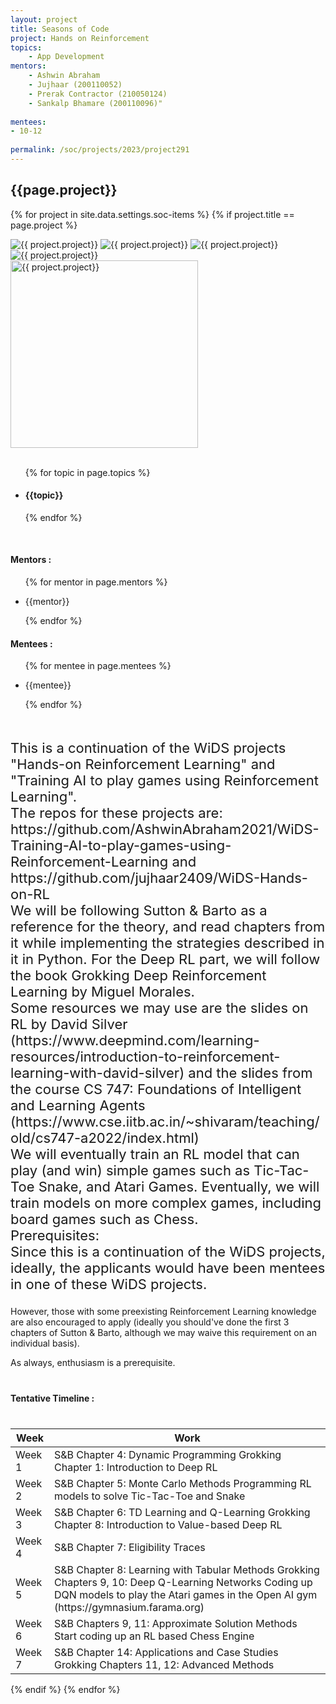 ```yaml
---
layout: project
title: Seasons of Code
project: Hands on Reinforcement
topics:
    - App Development
mentors:
    - Ashwin Abraham 
    - Jujhaar (200110052)
    - Prerak Contractor (210050124)
    - Sankalp Bhamare (200110096)"
    
mentees:
- 10-12
    
permalink: /soc/projects/2023/project291
---
```


<h2 class="display1 m-3 p-3 text-center project-title">{{page.project}}</h2>

{% for project in site.data.settings.soc-items %}
{% if project.title == page.project %}

<div class ="img-soc d-block"> 
    <img src="{{ site.baseurl }}/{{ project.image }}" alt="{{ project.project}}" class="image-1">
    <img src="{{ site.baseurl }}/{{ project.image }}" alt="{{ project.project}}" class="image-2">
    <img src="{{ site.baseurl }}/{{ project.image }}" alt="{{ project.project}}" class="image-3">
    <img src="{{ site.baseurl }}/{{ project.image }}" alt="{{ project.project}}" class="image-4">
</div>
<div class = "mobile-img-soc">
  <img src="{{ site.baseurl }}/{{ project.image }}"  width = "300" height="300" alt="{{ project.project}}" class="border rounded">
  </div>
<div >
    <br>
    <ul>
        {% for topic in page.topics %}
        <li><h4 class="text-primary text-center topics">{{topic}}</h4></li>
        {% endfor %}
    </ul>
    <br>
    <h4 class="display3  ">Mentors :</h4> 
    <ul>
        {% for mentor in page.mentors %}
        <li><p class="lead">{{mentor}}</p></li>
        {% endfor %}
    </ul>
    <h4 class="display3  ">Mentees :</h4> 
    <ul>
        {% for mentee in page.mentees %}
        <li><p class="lead">{{mentee}}</p></li>
        {% endfor %}
    </ul>
</div>
<div class = "project-desc">
    <p class="display3" style = "font-size:22px;" >
        <br>
        This is a continuation of the WiDS projects "Hands-on Reinforcement Learning" and "Training AI to play games using Reinforcement Learning". 
<br>
The repos for these projects are: https://github.com/AshwinAbraham2021/WiDS-Training-AI-to-play-games-using-Reinforcement-Learning and https://github.com/jujhaar2409/WiDS-Hands-on-RL
<br>
We will be following Sutton & Barto as a reference for the theory, and read chapters from it while implementing the strategies described in it in Python. For the Deep RL part, we will follow the book Grokking Deep Reinforcement Learning by Miguel Morales.
<br>
Some resources we may use are the slides on RL by David Silver (https://www.deepmind.com/learning-resources/introduction-to-reinforcement-learning-with-david-silver) and the slides from the course CS 747: Foundations of Intelligent and Learning Agents (https://www.cse.iitb.ac.in/~shivaram/teaching/old/cs747-a2022/index.html)
<br>
We will eventually train an RL model that can play (and win) simple games such as Tic-Tac-Toe Snake, and Atari Games. Eventually, we will train models on more complex games, including board games such as Chess.
<br>
Prerequisites:
<br>
Since this is a continuation of the WiDS projects, ideally, the applicants would have been mentees in one of these WiDS projects.

However, those with some preexisting Reinforcement Learning knowledge are also encouraged to apply (ideally you should've done the first 3 chapters of Sutton & Barto, although we may waive this requirement on an individual basis).

As always, enthusiasm is a prerequisite.
        <br>
    </p>
</div>
<div class = "d-flex flex-wrap">
<div>
    <h4 class="display3" style="margin:40px 0px 40px 0px;">Tentative Timeline :</h4>
    <table class="table table-striped">
    <thead>
        <tr>
        <th>Week</th>
        <th>Work</th>
        </tr>
    </thead>
    <tbody>
    <tr>
      <td  >Week 1</td>
      <td>S&B Chapter 4: Dynamic Programming
Grokking Chapter 1: Introduction to Deep RL</td>
    </tr>
    <tr>
      <td>Week 2</td>
      <td>S&B Chapter 5: Monte Carlo Methods
Programming RL models to solve Tic-Tac-Toe and Snake
</td>
    </tr>
    <tr>
      <td>Week 3</td>
      <td>S&B Chapter 6: TD Learning and Q-Learning
Grokking Chapter 8: Introduction to Value-based Deep RL
</td>
    </tr>
    <tr>
      <td>Week 4</td>
      <td>S&B Chapter 7: Eligibility Traces
</td>
    </tr>
    <tr>
      <td>Week 5</td>
      <td>S&B Chapter 8: Learning with Tabular Methods
Grokking Chapters 9, 10: Deep Q-Learning Networks
Coding up DQN models to play the Atari games in the Open AI gym (https://gymnasium.farama.org)
</td>
    </tr>
    <tr>
      <td>Week 6</td>
      <td>S&B Chapters 9, 11: Approximate Solution Methods
Start coding up an RL based Chess Engine
</td>
    </tr>
    <tr>
      <td>Week 7</td>
      <td>S&B Chapter 14: Applications and Case Studies
Grokking Chapters 11, 12: Advanced Methods
</td>
    </tr>
    </tbody>
    </table>
</div>
</div>
{% endif %}
{% endfor %}
 